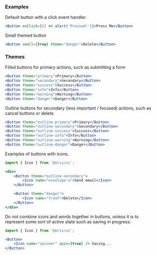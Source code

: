 
### Examples

Default button with a click event handler.

```jsx
<Button onClick={() => alert('Pressed!')}>Press Me</Button>
```

Small themed button

```jsx
<Button small={true} theme="danger">Delete</Button>
```

### Themes

Filled buttons for primary actions, such as submitting a form

```jsx
<Button theme="primary">Primary</Button>
<Button theme="secondary">Secondary</Button>
<Button theme="success">Success</Button>
<Button theme="info">Info</Button>
<Button theme="warning">Warning</Button>
<Button theme="danger">Danger</Button>
```

Outline buttons for secondary (less important / focused) actions, such as cancel buttons or delete

```jsx
<Button theme="outline-primary">Primary</Button>
<Button theme="outline-secondary">Secondary</Button>
<Button theme="outline-success">Success</Button>
<Button theme="outline-info">Info</Button>
<Button theme="outline-warning">Warning</Button>
<Button theme="outline-danger">Danger</Button>
```

Examples of buttons with icons.

```jsx
import { Icon } from '@oris/ui';

<div>
    <Button theme="outline-secondary">
        <Icon name="envelope-o">Send email</Icon>
    </Button>

    <Button theme="danger">
        <Icon name="trash">Delete</Icon>
    </Button>
</div>
```

Do not combine icons and words together in buttons, unless it is to represent some sort of active state such as saving in progress:

```jsx
import { Icon } from '@oris/ui';

<Button>
    <Icon name="spinner" spin={true} /> Saving...
</Button>
```
